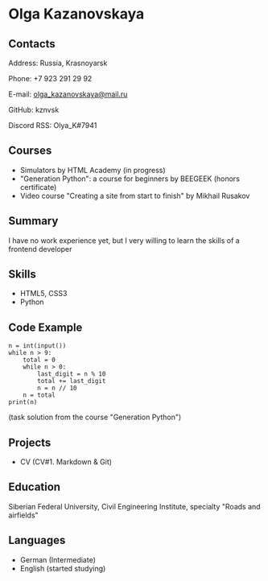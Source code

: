 # Olga Kazanovskaya

## Contacts
Address: Russia, Krasnoyarsk

Phone: +7 923 291 29 92

E-mail: olga_kazanovskaya@mail.ru

GitHub: kznvsk

Discord RSS: Olya_K#7941

## Courses
* Simulators by HTML Academy (in progress)
* "Generation Python": a course for beginners by BEEGEEK (honors certificate)
* Video course "Creating a site from start to finish" by Mikhail Rusakov

## Summary
I have no work experience yet, but I very willing to learn the skills of a frontend developer

## Skills
* HTML5, CSS3
* Python

## Code Example
```
n = int(input())
while n > 9:
    total = 0
    while n > 0:
        last_digit = n % 10
        total += last_digit
        n = n // 10
    n = total
print(n)
```
(task solution from the course "Generation Python")

## Projects
* CV (CV#1. Markdown & Git)

## Education
Siberian Federal University, Civil Engineering Institute, specialty "Roads and airfields"

## Languages
* German (Intermediate)
* English (started studying)
